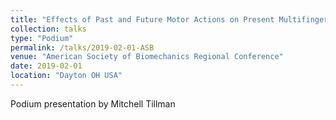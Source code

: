 ```yaml
---
title: "Effects of Past and Future Motor Actions on Present Multifinger Pressing Behavior"
collection: talks
type: "Podium"
permalink: /talks/2019-02-01-ASB
venue: "American Society of Biomechanics Regional Conference"
date: 2019-02-01
location: "Dayton OH USA"
---
```


Podium presentation by Mitchell Tillman
